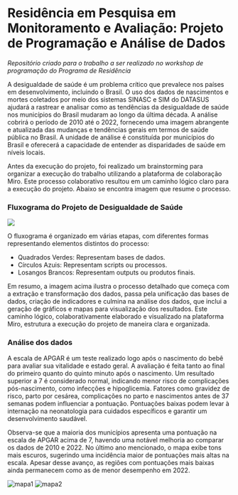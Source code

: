 # Residência em Pesquisa em Monitoramento e Avaliação: Projeto de Programação e Análise de Dados

_Repositório criado para o trabalho a ser realizado no workshop de programação do Programa de Residência_

A desigualdade de saúde é um problema crítico que prevalece nos países em desenvolvimento, incluindo o Brasil. O uso dos dados de nascimentos e mortes coletados por meio dos sistemas SINASC e SIM do DATASUS ajudará a rastrear e analisar como as tendências da desigualdade de saúde nos municípios do Brasil mudaram ao longo da última década. A análise cobrirá o período de 2010 até o 2022, fornecendo uma imagem abrangente e atualizada das mudanças e tendências gerais em termos de saúde pública no Brasil. A unidade de análise é constituída por municípios do Brasil e oferecerá a capacidade de entender as disparidades de saúde em níveis locais.

Antes da execução do projeto, foi realizado um brainstorming para organizar a execução do trabalho utilizando a plataforma de colaboração Miro. Este processo colaborativo resultou em um caminho lógico claro para a execução do projeto. Abaixo se encontra imagem que resume o processo.

### Fluxograma do Projeto de Desigualdade de Saúde
![](https://github.com/michelszklo/residencia/assets/167810039/571a2096-25f7-4314-8297-401aa149dcc2)

O fluxograma é organizado em várias etapas, com diferentes formas representando elementos distintos do processo:

- Quadrados Verdes: Representam bases de dados.
- Círculos Azuis: Representam scripts ou processos.
- Losangos Brancos: Representam outputs ou produtos finais.

Em resumo, a imagem acima ilustra o processo detalhado que começa com a extração e transformação dos dados, passa pela unificação das bases de dados, criação de indicadores e culmina na análise dos dados, que inclui a geração de gráficos e mapas para visualização dos resultados. Este caminho lógico, colaborativamente elaborado e visualizado na plataforma Miro, estrutura a execução do projeto de maneira clara e organizada.

### Análise dos dados

A escala de APGAR é um teste realizado logo após o nascimento do bebê para avaliar sua vitalidade e estado geral. A avaliação é feita tanto ao final do primeiro quanto do quinto minuto após o nascimento. Um resultado superior a 7 é considerado normal, indicando menor risco de complicações pós-nascimento, como infecções e hipoglicemia. Fatores como gravidez de risco, parto por cesárea, complicações no parto e nascimentos antes de 37 semanas podem influenciar a pontuação. Pontuações baixas podem levar à internação na neonatologia para cuidados específicos e garantir um desenvolvimento saudável.

Observa-se que a maioria dos municípios apresenta uma pontuação na escala de APGAR acima de 7, havendo uma notável melhoria ao comparar os dados de 2010 e 2022. No último ano mencionado, o mapa exibe tons mais escuros, sugerindo uma incidência maior de pontuações mais altas na escala. Apesar desse avanço, as regiões com pontuações mais baixas ainda permanecem como as de menor desempenho em 2022.

![mapa1](https://github.com/michelszklo/residencia/assets/167810039/20c05910-eca7-4d3d-ab7b-0896edec046a)
![mapa2](https://github.com/michelszklo/residencia/assets/167810039/979100e6-2137-47e6-8bc2-f276a2ad01e1)

